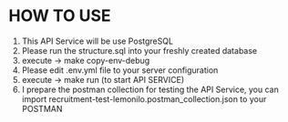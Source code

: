 # HOW TO USE
1. This API Service will be use PostgreSQL
2. Please run the structure.sql into your freshly created database
3. execute -> make copy-env-debug
4. Please edit .env.yml file to your server configuration
5. execute -> make run (to start API SERVICE)
6. I prepare the postman collection for testing the API Service, you can import recruitment-test-lemonilo.postman_collection.json to your POSTMAN